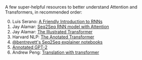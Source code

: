 A few super-helpful resources to better understand Attention and Transformers, in recommended order:

0. Luis Serano: [A Friendly Introduction to RNNs](https://www.youtube.com/watch?v=UNmqTiOnRfg)
1. Jay Alamar: [Seq2Seq RNN model with Attention](https://jalammar.github.io/illustrated-transformer/)
2. Jay Alamar: [The Illustrated Transformer](https://jalammar.github.io/illustrated-transformer/)
3. Harvard NLP: [The Anotated Transformer](http://nlp.seas.harvard.edu/2018/04/03/attention.html)
4. [@bentrevett's Seq2Seq explainer notebooks](https://github.com/bentrevett/pytorch-seq2seq)
5. [Annotated GPT-2](https://amaarora.github.io/2020/02/18/annotatedGPT2.html)
6. Andrew Peng: [Translation with transformer](https://andrewpeng.dev/transformer-pytorch/)

